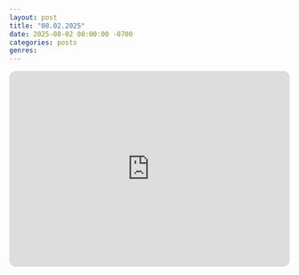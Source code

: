 ```yaml
---
layout: post
title: "08.02.2025"
date: 2025-08-02 00:00:00 -0700
categories: posts
genres:
---
```

<iframe data-testid="embed-iframe" style="border-radius:12px" src="https://open.spotify.com/embed/playlist/2Yd5yPhQisQi5RFKQkkCTp?utm_source=generator" width="100%" height="352" frameBorder="0" allowfullscreen="" allow="autoplay; clipboard-write; encrypted-media; fullscreen; picture-in-picture" loading="lazy"></iframe>